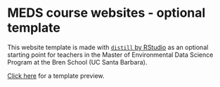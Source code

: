 # MEDS course websites - optional template

This website template is made with [`distill` by RStudio](https://rstudio.github.io/distill/) as an optional starting point for teachers in the Master of Environmental Data Science Program at the Bren School (UC Santa Barbara). 

[Click here](https://brunj7.github.io/meds-distill-template/index.html) for a template preview.

